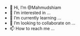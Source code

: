 - 👋 Hi, I’m @Mahmudshiam
- 👀 I’m interested in ...
- 🌱 I’m currently learning ...
- 💞️ I’m looking to collaborate on ...
- 📫 How to reach me ...

<!---
Mahmudshiam/Mahmudshiam is a ✨ special ✨ repository because its `README.md` (this file) appears on your GitHub profile.
You can click the Preview link to take a look at your changes.
--->
